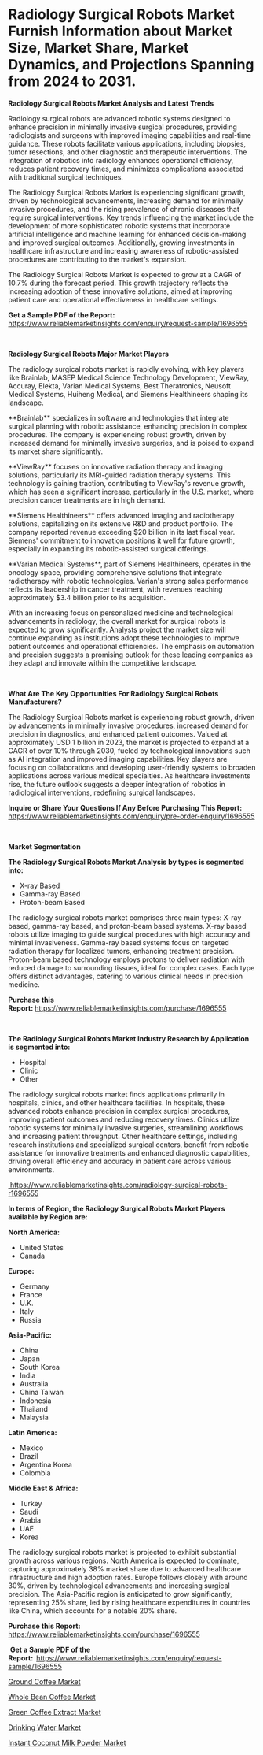 <p><h1>Radiology Surgical Robots Market Furnish Information about Market Size, Market Share, Market Dynamics, and Projections Spanning from 2024 to 2031.</h1></p><p><strong>Radiology Surgical Robots Market Analysis and Latest Trends</strong></p>
<p><p>Radiology surgical robots are advanced robotic systems designed to enhance precision in minimally invasive surgical procedures, providing radiologists and surgeons with improved imaging capabilities and real-time guidance. These robots facilitate various applications, including biopsies, tumor resections, and other diagnostic and therapeutic interventions. The integration of robotics into radiology enhances operational efficiency, reduces patient recovery times, and minimizes complications associated with traditional surgical techniques.</p><p>The Radiology Surgical Robots Market is experiencing significant growth, driven by technological advancements, increasing demand for minimally invasive procedures, and the rising prevalence of chronic diseases that require surgical interventions. Key trends influencing the market include the development of more sophisticated robotic systems that incorporate artificial intelligence and machine learning for enhanced decision-making and improved surgical outcomes. Additionally, growing investments in healthcare infrastructure and increasing awareness of robotic-assisted procedures are contributing to the market's expansion.</p><p>The Radiology Surgical Robots Market is expected to grow at a CAGR of 10.7% during the forecast period. This growth trajectory reflects the increasing adoption of these innovative solutions, aimed at improving patient care and operational effectiveness in healthcare settings.</p></p>
<p><strong>Get a Sample PDF of the Report:&nbsp;</strong> <a href="https://www.reliablemarketinsights.com/enquiry/request-sample/1696555?utm_campaign=1620&utm_medium=2&utm_source=Github&utm_content=ia&utm_term=20102024&utm_id=radiology-surgical-robots">https://www.reliablemarketinsights.com/enquiry/request-sample/1696555</a></p>
<p>&nbsp;</p>
<p><strong>Radiology Surgical Robots Major Market Players</strong></p>
<p><p>The radiology surgical robots market is rapidly evolving, with key players like Brainlab, MASEP Medical Science Technology Development, ViewRay, Accuray, Elekta, Varian Medical Systems, Best Theratronics, Neusoft Medical Systems, Huiheng Medical, and Siemens Healthineers shaping its landscape.</p><p>**Brainlab** specializes in software and technologies that integrate surgical planning with robotic assistance, enhancing precision in complex procedures. The company is experiencing robust growth, driven by increased demand for minimally invasive surgeries, and is poised to expand its market share significantly.</p><p>**ViewRay** focuses on innovative radiation therapy and imaging solutions, particularly its MRI-guided radiation therapy systems. This technology is gaining traction, contributing to ViewRay's revenue growth, which has seen a significant increase, particularly in the U.S. market, where precision cancer treatments are in high demand.</p><p>**Siemens Healthineers** offers advanced imaging and radiotherapy solutions, capitalizing on its extensive R&D and product portfolio. The company reported revenue exceeding $20 billion in its last fiscal year. Siemens' commitment to innovation positions it well for future growth, especially in expanding its robotic-assisted surgical offerings.</p><p>**Varian Medical Systems**, part of Siemens Healthineers, operates in the oncology space, providing comprehensive solutions that integrate radiotherapy with robotic technologies. Varian's strong sales performance reflects its leadership in cancer treatment, with revenues reaching approximately $3.4 billion prior to its acquisition.</p><p>With an increasing focus on personalized medicine and technological advancements in radiology, the overall market for surgical robots is expected to grow significantly. Analysts project the market size will continue expanding as institutions adopt these technologies to improve patient outcomes and operational efficiencies. The emphasis on automation and precision suggests a promising outlook for these leading companies as they adapt and innovate within the competitive landscape.</p></p>
<p>&nbsp;</p>
<p><strong>What Are The Key Opportunities For Radiology Surgical Robots Manufacturers?</strong></p>
<p><p>The Radiology Surgical Robots market is experiencing robust growth, driven by advancements in minimally invasive procedures, increased demand for precision in diagnostics, and enhanced patient outcomes. Valued at approximately USD 1 billion in 2023, the market is projected to expand at a CAGR of over 10% through 2030, fueled by technological innovations such as AI integration and improved imaging capabilities. Key players are focusing on collaborations and developing user-friendly systems to broaden applications across various medical specialties. As healthcare investments rise, the future outlook suggests a deeper integration of robotics in radiological interventions, redefining surgical landscapes.</p></p>
<p><strong>Inquire or Share Your Questions If Any Before Purchasing This Report:</strong> <a href="https://www.reliablemarketinsights.com/enquiry/pre-order-enquiry/1696555?utm_campaign=1620&utm_medium=2&utm_source=Github&utm_content=ia&utm_term=20102024&utm_id=radiology-surgical-robots">https://www.reliablemarketinsights.com/enquiry/pre-order-enquiry/1696555</a></p>
<p>&nbsp;</p>
<p><strong>Market Segmentation</strong></p>
<p><strong>The Radiology Surgical Robots Market Analysis by types is segmented into:</strong></p>
<p><ul><li>X-ray Based</li><li>Gamma-ray Based</li><li>Proton-beam Based</li></ul></p>
<p><p>The radiology surgical robots market comprises three main types: X-ray based, gamma-ray based, and proton-beam based systems. X-ray based robots utilize imaging to guide surgical procedures with high accuracy and minimal invasiveness. Gamma-ray based systems focus on targeted radiation therapy for localized tumors, enhancing treatment precision. Proton-beam based technology employs protons to deliver radiation with reduced damage to surrounding tissues, ideal for complex cases. Each type offers distinct advantages, catering to various clinical needs in precision medicine.</p></p>
<p><strong>Purchase this Report:&nbsp;</strong><a href="https://www.reliablemarketinsights.com/purchase/1696555?utm_campaign=1620&utm_medium=2&utm_source=Github&utm_content=ia&utm_term=20102024&utm_id=radiology-surgical-robots">https://www.reliablemarketinsights.com/purchase/1696555</a></p>
<p>&nbsp;</p>
<p><strong>The Radiology Surgical Robots Market Industry Research by Application is segmented into:</strong></p>
<p><ul><li>Hospital</li><li>Clinic</li><li>Other</li></ul></p>
<p><p>The radiology surgical robots market finds applications primarily in hospitals, clinics, and other healthcare facilities. In hospitals, these advanced robots enhance precision in complex surgical procedures, improving patient outcomes and reducing recovery times. Clinics utilize robotic systems for minimally invasive surgeries, streamlining workflows and increasing patient throughput. Other healthcare settings, including research institutions and specialized surgical centers, benefit from robotic assistance for innovative treatments and enhanced diagnostic capabilities, driving overall efficiency and accuracy in patient care across various environments.</p></p>
<p><a href="https://www.reliablemarketinsights.com/radiology-surgical-robots-r1696555?utm_campaign=1620&utm_medium=2&utm_source=Github&utm_content=ia&utm_term=20102024&utm_id=radiology-surgical-robots">&nbsp;https://www.reliablemarketinsights.com/radiology-surgical-robots-r1696555</a></p>
<p><strong>In terms of Region, the Radiology Surgical Robots Market Players available by Region are:</strong></p>
<p>
    <p> <strong> North America: </strong>
        <ul>
            <li>United States</li>
            <li>Canada</li>
        </ul>
        </p> 
    <p> <strong> Europe: </strong>
        <ul>
            <li>Germany</li>
            <li>France</li>
            <li>U.K.</li>
            <li>Italy</li>
            <li>Russia</li>
        </ul>
        </p> 
    <p> <strong> Asia-Pacific: </strong>
        <ul>
            <li>China</li>
            <li>Japan</li>
            <li>South Korea</li>
            <li>India</li>
            <li>Australia</li>
            <li>China Taiwan</li>
            <li>Indonesia</li>
            <li>Thailand</li>
            <li>Malaysia</li>
        </ul>
        </p> 
    <p> <strong> Latin America: </strong>
        <ul>
            <li>Mexico</li>
            <li>Brazil</li>
            <li>Argentina Korea</li>
            <li>Colombia</li>
        </ul>
        </p> 
    <p> <strong> Middle East & Africa: </strong>
        <ul>
            <li>Turkey</li>
            <li>Saudi</li>
            <li>Arabia</li>
            <li>UAE</li>
            <li>Korea</li>
        </ul>
    </p>
    </p>
<p><p>The radiology surgical robots market is projected to exhibit substantial growth across various regions. North America is expected to dominate, capturing approximately 38% market share due to advanced healthcare infrastructure and high adoption rates. Europe follows closely with around 30%, driven by technological advancements and increasing surgical precision. The Asia-Pacific region is anticipated to grow significantly, representing 25% share, led by rising healthcare expenditures in countries like China, which accounts for a notable 20% share.</p></p>
<p><strong>Purchase this Report: </strong><a href="https://www.reliablemarketinsights.com/purchase/1696555?utm_campaign=1620&utm_medium=2&utm_source=Github&utm_content=ia&utm_term=20102024&utm_id=radiology-surgical-robots">https://www.reliablemarketinsights.com/purchase/1696555</a></p>
<p>&nbsp;<strong>Get a Sample PDF of the Report:&nbsp;&nbsp;</strong><a href="https://www.reliablemarketinsights.com/enquiry/request-sample/1696555?utm_campaign=1620&utm_medium=2&utm_source=Github&utm_content=ia&utm_term=20102024&utm_id=radiology-surgical-robots">https://www.reliablemarketinsights.com/enquiry/request-sample/1696555</a></p>
<p><strong></strong></p>
<p><p><a href="https://www.linkedin.com/pulse/ground-coffee-market-shifts-strategic-analysis-2024-2031-av6oe?utm_campaign=1620&utm_medium=2&utm_source=Github&utm_content=ia&utm_term=20102024&utm_id=radiology-surgical-robots">Ground Coffee Market</a></p><p><a href="https://www.linkedin.com/pulse/whole-bean-coffee-market-segmentation-geographical-regions-hw5le?utm_campaign=1620&utm_medium=2&utm_source=Github&utm_content=ia&utm_term=20102024&utm_id=radiology-surgical-robots">Whole Bean Coffee Market</a></p><p><a href="https://www.linkedin.com/pulse/green-coffee-extract-sector-surge-47-growth-roadmap-2031-bwq5e?utm_campaign=1620&utm_medium=2&utm_source=Github&utm_content=ia&utm_term=20102024&utm_id=radiology-surgical-robots">Green Coffee Extract Market</a></p><p><a href="https://www.linkedin.com/pulse/drinking-water-market-global-insights-regional-analysis-mwqte?utm_campaign=1620&utm_medium=2&utm_source=Github&utm_content=ia&utm_term=20102024&utm_id=radiology-surgical-robots">Drinking Water Market</a></p><p><a href="https://www.linkedin.com/pulse/insights-instant-coconut-milk-powder-industry-market-financial-ugt7e?utm_campaign=1620&utm_medium=2&utm_source=Github&utm_content=ia&utm_term=20102024&utm_id=radiology-surgical-robots">Instant Coconut Milk Powder Market</a></p></p>